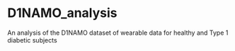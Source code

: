 # D1NAMO_analysis
An analysis of the D1NAMO dataset of wearable data for healthy and Type 1 diabetic subjects 
